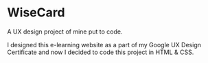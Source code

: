 # WiseCard
A UX design project of mine put to code.

I designed this e-learning website as a part of my Google UX Design Certificate and now I decided to code this project in HTML & CSS.
